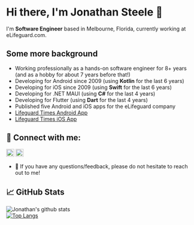# Hi there, I'm Jonathan Steele 👋

I'm **Software Engineer** based in Melbourne, Florida, currently working at eLifeguard.com.

## Some more background

- Working professionally as a hands-on software engineer for 8+ years (and as a hobby for about 7 years before that!)
- Developing for Android since 2009 (using **Kotlin** for the last 6 years)
- Developing for iOS since 2009 (using **Swift** for the last 6 years)
- Developing for .NET MAUI (using **C#** for the last 4 years)
- Developing for Flutter (using **Dart** for the last 4 years)
- Published five Android and iOS apps for the eLifeguard company
- [Lifeguard Times Android App](https://play.google.com/store/apps/details?id=com.elifeguard.lifeguardtimes&hl=en_US&pli=1)
- [Lifeguard Times iOS App](https://apps.apple.com/us/app/lifeguard-times/id1130306650)

## 🤝 Connect with me:

<a href="https://www.linkedin.com/in/jonathansoftwaredeveloper"><img src="https://raw.githubusercontent.com/yushi1007/yushi1007/main/images/linkedin.svg" alt="Jonathan Steele | LinkedIn" width="21px"/></a>
<a href="https://www.instagram.com/xfsunoles/"><img src="https://raw.githubusercontent.com/yushi1007/yushi1007/main/images/instagram.svg" alt="Jonathan Steele | Instagram" width="21px"/></a>  

- 💬 If you have any questions/feedback, please do not hesitate to reach out to me!

## 📈 GitHub Stats

![Jonathan's github stats](https://github-readme-stats.vercel.app/api?username=inoles&theme=dracula&show_icons=true&count_private=true&line_height=40)  
[![Top Langs](https://github-readme-stats.vercel.app/api/top-langs/?username=inoles&size_weight=0.5&count_weight=0.5)](https://github.com/anuraghazra/github-readme-stats)
